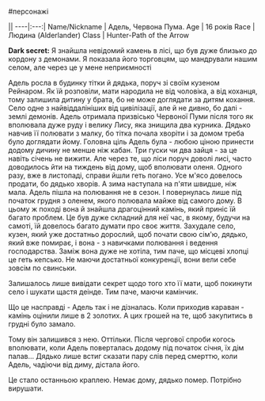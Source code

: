 #персонажі

||
----|:---:|
Name/Nickname | Адель, Червона Пума.
Age | 16 років
Race | Людина (Alderlander)
Class | Hunter-Path of the Arrow

**Dark secret:** Я знайшла невідомий камень в лісі, що був дуже близько до кордону з демонами. Я показала його торговцям, що мандрували нашим селом, але через це у мене неприємності

Адель росла в будинку тітки й дядька, поруч зі своїм кузеном Рейнаром. Як їй розповіли, мати народила не від чоловіка, а від коханця, тому залишила дитину у брата, бо не може доглядати за дитям кохання. 
Село одне з найвіддалініших від цивілізації, але й не дивно, бо далі - землі демонів. 
Адель отримала призвісько Червоної Пуми після того як вполювала дуже руду і велику Лису, яка знищила два курника. 
Дядько навчив її полювати з малку, бо тітка почала хворіти і за домом треба було доглядати йому. Головна ціль Адель була - любою ціною принести додому дичину не менше ніж кабан. Три гуски чи два зайця - за це навіть січень не вижити. 
Але через те, що ліси поруч доволі лисі, часто доводилось йти на тиждень від дому, щоб вполювати оленя. 
Одного разу, вже в листопаді, справи йшли геть погано. Усе м'ясо довелось продати, бо дядько хворів. А зима наступала на п'яти швидше, ніж мала. Адель пішла на полювання не в сезон. І повернулась лише під початок грудня з оленем, якого полювала майже від самого дому. 
В цьому ж поході вона й знайшла драгоцінний камінь, який приніс їй багато проблем.
Це був дуже складний для неї час, в якому, будучи на самоті, їй довелось багато думати про своє життя. Захудале село, кузен, який уже достатньо дорослий, щоб почати свою сім'ю, дядько, який вже помирає, і вона - з навичками полювання і ведення господарства. Заміж вона дуже не хотіла, тим паче, що місцеві хлопці це геть кепсько. Не маючи достатньої конкуренції, вони вели себе зовсім по свинськи.

Залишалось лише вивідати секрет щодо того хто її мати, щоб покинути село і шукати щастя деінде. Тим паче, маючи камінчик.

Що це насправді - Адель так і не дізналась. Коли приходив караван - камінь оцінили лише в 2 золотих. А цих грошей на те, щоб закупитись в грудні було замало.

Тому він залишився з нею.
Оттільки. Після чергової спроби когось вполювати, коли Адель поверталась додому під початок січня, їх дім палав... Дядько лише встиг сказати пару слів перед смерттю, коли Адель, чадіючи від диму, дістала його.

Це стало останньою краплею. Немає дому, дядько помер. Потрібно вирушати.